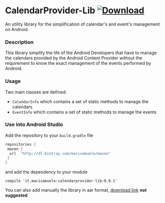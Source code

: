 # CalendarProvider-Lib [ ![Download](https://api.bintray.com/packages/macisamuele/maven/calendarprovider-lib/images/download.svg) ](https://bintray.com/macisamuele/maven/calendarprovider-lib/_latestVersion)
An utility library for the simplification of calendar's and event's management on Android.

### Description
This library simplify the life of the Android Developers that have to manage the calendars provided by the Android Content Provider without the requirement to know the exact management of the events performed by Android.

### Usage
Two main classes are defined:
- `CalendarInfo` which contains a set of static methods to manage the calendars
- `EventInfo` which contains a set of static methods to manage the events

### Use into Android Studio
Add the repository to your `build.gradle` file
```gradle
repositories {
 maven {
  url  "http://dl.bintray.com/macisamuele/maven" 
 }
}
```
 and add the dependency to your module
 ```
 compile 'it.macisamuele:calendarprovider-lib:0.0.1'
 ```
You can also add manually the library in aar format, [download link](https://bintray.com/artifact/download/macisamuele/maven/it/macisamuele/calendarprovider-lib/0.0.1/calendarprovider-lib-0.0.1.aar) **not suggested**
